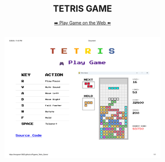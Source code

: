 <h1 align="center">TETRIS GAME</h1>

<p align="center">
    <a href="https://trongnam13823.github.io/Pygame_Tetris_Game" align="center">
    ➡️ Play Game on the Web ⬅️
  </a>
</p>

<br>

<div align="center">
    <img src="./page.png" alt="Tetris Game">
</div>

